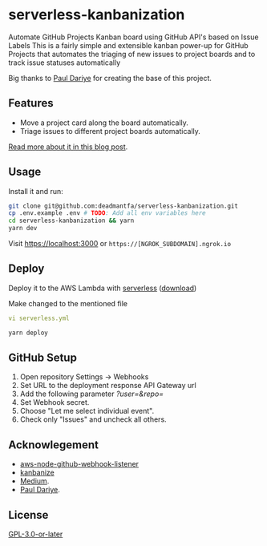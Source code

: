 # serverless-kanbanization
Automate GitHub Projects Kanban board using GitHub API's based on Issue Labels
This is a fairly simple and extensible kanban power-up for GitHub Projects that automates the triaging of new issues to project boards and to track issue statuses automatically

Big thanks to [Paul Dariye](https://github.com/pauldariye) for creating the base of this project.

## Features

- Move a project card along the board automatically.
- Triage issues to different project boards automatically.

[Read more about it in this blog post](https://medium.com/the-andela-way/https-medium-com-the-andela-way-how-to-build-a-power-up-for-your-github-project-board-for-project-344d5b380a68).

## Usage

Install it and run:
```bash
git clone git@github.com:deadmantfa/serverless-kanbanization.git
cp .env.example .env # TODO: Add all env variables here
cd serverless-kanbanization && yarn
yarn dev
```

Visit [https://localhost:3000](https://localhost:3000) or `https://[NGROK_SUBDOMAIN].ngrok.io`

## Deploy

Deploy it to the AWS Lambda with [serverless](https://serverless.com/) ([download](https://serverless.com/framework/docs/getting-started/))

Make changed to the mentioned file

```yaml
vi serverless.yml
```
```bash
yarn deploy
```

## GitHub Setup
1. Open repository Settings -> Webhooks
2. Set URL to the deployment response API Gateway url
3. Add the following parameter _?user=<github-username>&repo=<github-reponame>_
4. Set Webhook secret.
5. Choose "Let me select individual event".
6. Check only "Issues" and uncheck all others.

## Acknowlegement
- [aws-node-github-webhook-listener](https://github.com/serverless/examples/tree/master/aws-node-github-webhook-listener)
- [kanbanize](https://github.com/pauldariye/kanbanize)
- [Medium](https://medium.com/the-andela-way/https-medium-com-the-andela-way-how-to-build-a-power-up-for-your-github-project-board-for-project-344d5b380a68).
- [Paul Dariye](https://github.com/pauldariye).

## License
[GPL-3.0-or-later](https://raw.githubusercontent.com/deadmantfa/serverless-kanbanization/master/LICENSE)
